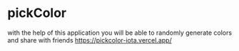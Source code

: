 # pickColor
with the help of this application you will be able to randomly generate colors and share with friends
https://pickcolor-iota.vercel.app/
